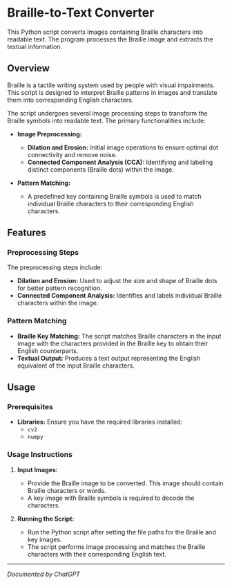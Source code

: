 # Braille-to-Text Converter

This Python script converts images containing Braille characters into readable text. The program processes the Braille image and extracts the textual information.

## Overview

Braille is a tactile writing system used by people with visual impairments. This script is designed to interpret Braille patterns in images and translate them into corresponding English characters.

The script undergoes several image processing steps to transform the Braille symbols into readable text. The primary functionalities include:

- **Image Preprocessing:**
  - **Dilation and Erosion:** Initial image operations to ensure optimal dot connectivity and remove noise.
  - **Connected Component Analysis (CCA):** Identifying and labeling distinct components (Braille dots) within the image.

- **Pattern Matching:**
  - A predefined key containing Braille symbols is used to match individual Braille characters to their corresponding English characters.

## Features

### Preprocessing Steps

The preprocessing steps include:
- **Dilation and Erosion:** Used to adjust the size and shape of Braille dots for better pattern recognition.
- **Connected Component Analysis:** Identifies and labels individual Braille characters within the image.

### Pattern Matching

- **Braille Key Matching:** The script matches Braille characters in the input image with the characters provided in the Braille key to obtain their English counterparts.
- **Textual Output:** Produces a text output representing the English equivalent of the input Braille characters.

## Usage

### Prerequisites

- **Libraries:** Ensure you have the required libraries installed:
  - `cv2`
  - `numpy`

### Usage Instructions

1. **Input Images:**
   - Provide the Braille image to be converted. This image should contain Braille characters or words.
   - A key image with Braille symbols is required to decode the characters.

2. **Running the Script:**
   - Run the Python script after setting the file paths for the Braille and key images.
   - The script performs image processing and matches the Braille characters with their corresponding English text.

---
*Documented by ChatGPT*
